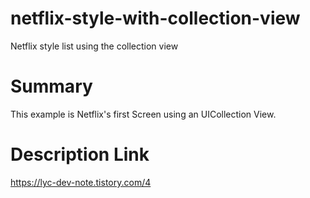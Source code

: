 # netflix-style-with-collection-view
Netflix style list using the collection view

# Summary

This example is Netflix's first Screen using an UICollection View.

# Description Link

https://lyc-dev-note.tistory.com/4

